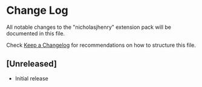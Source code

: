 # Change Log

All notable changes to the "nicholasjhenry" extension pack will be documented in this file.

Check [Keep a Changelog](http://keepachangelog.com/) for recommendations on how to structure this file.

## [Unreleased]

- Initial release
